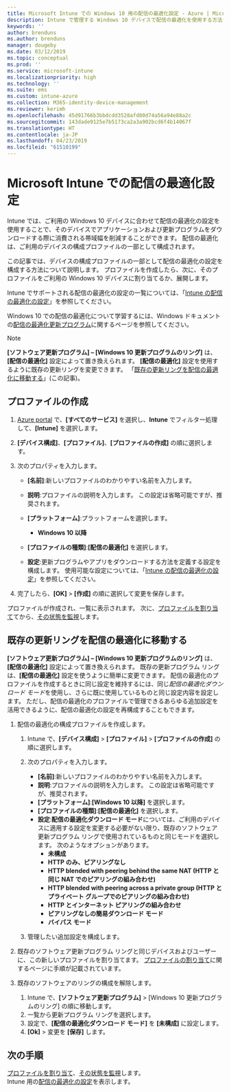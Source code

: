 ```yaml
---
title: Microsoft Intune での Windows 10 用の配信の最適化設定 - Azure | Microsoft Docs
description: Intune で管理する Windows 10 デバイスで配信の最適化を使用する方法を構成します。 Intune では、デバイス構成プロファイルを作成してインターネットから更新プログラムをインストールします。 また、既存の更新プログラム リングを配信の最適化プロファイルに置き換える方法についても確認します。
keywords: ''
author: brenduns
ms.author: brenduns
manager: dougeby
ms.date: 03/12/2019
ms.topic: conceptual
ms.prod: ''
ms.service: microsoft-intune
ms.localizationpriority: high
ms.technology: ''
ms.suite: ems
ms.custom: intune-azure
ms.collection: M365-identity-device-management
ms.reviewer: kerimh
ms.openlocfilehash: 45d91766b3bbdcdd3528afd80d74a56a94e88a2c
ms.sourcegitcommit: 143dade9125e7b5173ca2a3a902bcd6f4b14067f
ms.translationtype: HT
ms.contentlocale: ja-JP
ms.lasthandoff: 04/23/2019
ms.locfileid: "61510199"
---
```

# <a name="delivery-optimization-settings-in-microsoft-intune"></a>Microsoft Intune での配信の最適化設定

Intune では、ご利用の Windows 10 デバイスに合わせて配信の最適化の設定を使用することで、そのデバイスでアプリケーションおよび更新プログラムをダウンロードする際に消費される帯域幅を削減することができます。 配信の最適化は、ご利用のデバイスの構成プロファイルの一部として構成されます。  

この記事では、デバイスの構成プロファイルの一部として配信の最適化の設定を構成する方法について説明します。 プロファイルを作成したら、次に、そのプロファイルをご利用の Windows 10 デバイスに割り当てるか、展開します。 

Intune でサポートされる配信の最適化の設定の一覧については、「[Intune の配信の最適化の設定](delivery-optimization-settings.md)」を参照してください。  

Windows 10 での配信の最適化について学習するには、Windows ドキュメントの[配信の最適化更新プログラム](https://docs.microsoft.com/windows/deployment/update/waas-delivery-optimization)に関するページを参照してください。  


> [!NOTE]
> **[ソフトウェア更新プログラム] – [Windows 10 更新プログラムのリング]** は、**[配信の最適化]** 設定によって置き換えられます。 **[配信の最適化]** 設定を使用するように既存の更新リングを変更できます。 「[既存の更新リングを配信の最適化に移動する](#move-existing-update-rings-to-delivery-optimization)」(この記事)。 
## <a name="create-the-profile"></a>プロファイルの作成

1. [Azure portal](https://portal.azure.com) で、**[すべてのサービス]** を選択し、**Intune** でフィルター処理して、**[Intune]** を選択します。

2. **[デバイス構成]**、**[プロファイル]**、**[プロファイルの作成]** の順に選択します。

3. 次のプロパティを入力します。

    - **[名前]**:新しいプロファイルのわかりやすい名前を入力します。
    - **説明**:プロファイルの説明を入力します。 この設定は省略可能ですが、推奨されます。
    - **[プラットフォーム]**:プラットフォームを選択します。  

        - **Windows 10 以降**

    - **[プロファイルの種類]**:**[配信の最適化]** を選択します。
    - **設定**:更新プログラムやアプリをダウンロードする方法を定義する設定を構成します。 使用可能な設定については、「[Intune の配信の最適化の設定](delivery-optimization-settings.md)」を参照してください。

4. 完了したら、**[OK]** > **[作成]** の順に選択して変更を保存します。

プロファイルが作成され、一覧に表示されます。 次に、[プロファイルを割り当て](device-profile-assign.md)てから、[その状態を監視](device-profile-monitor.md)します。

## <a name="move-existing-update-rings-to-delivery-optimization"></a>既存の更新リングを配信の最適化に移動する

**[ソフトウェア更新プログラム] – [Windows 10 更新プログラムのリング]** は、**[配信の最適化]** 設定によって置き換えられます。 既存の更新プログラム リングは、**[配信の最適化]** 設定を使うように簡単に変更できます。 配信の最適化のプロファイルを作成するときに同じ設定を維持するには、同じ*配信の最適化ダウンロード モード*を使用し、さらに既に使用しているものと同じ設定内容を設定します。 ただし、配信の最適化のプロファイルで管理できるあらゆる追加設定を活用できるように、配信の最適化の設定を再構成することもできます。

1. 配信の最適化の構成プロファイルを作成します。

    1. Intune で、**[デバイス構成]** > **[プロファイル]** > **[プロファイルの作成]** の順に選択します。
    2. 次のプロパティを入力します。

        - **[名前]**:新しいプロファイルのわかりやすい名前を入力します。
        - **説明**:プロファイルの説明を入力します。 この設定は省略可能ですが、推奨されます。
        - **[プラットフォーム]**:**[Windows 10 以降]** を選択します。
        - **[プロファイルの種類]**:**[配信の最適化]** を選択します。
        - **設定**:**配信の最適化ダウンロード モード**については、ご利用のデバイスに適用する設定を変更する必要がない限り、既存のソフトウェア更新プログラム リングで使用されているものと同じモードを選択します。 次のようなオプションがあります。
            - **未構成**
            - **HTTP のみ、ピアリングなし**
            - **HTTP blended with peering behind the same NAT (HTTP と同じ NAT でのピアリングの組み合わせ)**
            - **HTTP blended with peering across a private group (HTTP とプライベート グループでのピアリングの組み合わせ)**
            - **HTTP とインターネット ピアリングの組み合わせ**
            - **ピアリングなしの簡易ダウンロード モード**
            - **バイパス モード**
    3. 管理したい追加設定を構成します。
1. 既存のソフトウェア更新プログラム リングと同じデバイスおよびユーザーに、この新しいプロファイルを割り当てます。 [プロファイルの割り当て](device-profile-assign.md)に関するページに手順が記載されています。

3. 既存のソフトウェアのリングの構成を解除します。
    1. Intune で、**[ソフトウェア更新プログラム]** > [Windows 10 更新プログラムのリング] の順に移動します。
    2. 一覧から更新プログラム リングを選択します。
    3. 設定で、**[配信の最適化ダウンロード モード]** を **[未構成]** に設定します。
    4. **[Ok]** >  変更を **[保存]** します。

## <a name="next-steps"></a>次の手順

[プロファイルを割り当て](device-profile-assign.md)、[その状態を監視](device-profile-monitor.md)します。  
Intune 用の[配信の最適化の設定](delivery-optimization-settings.md)を表示します。
